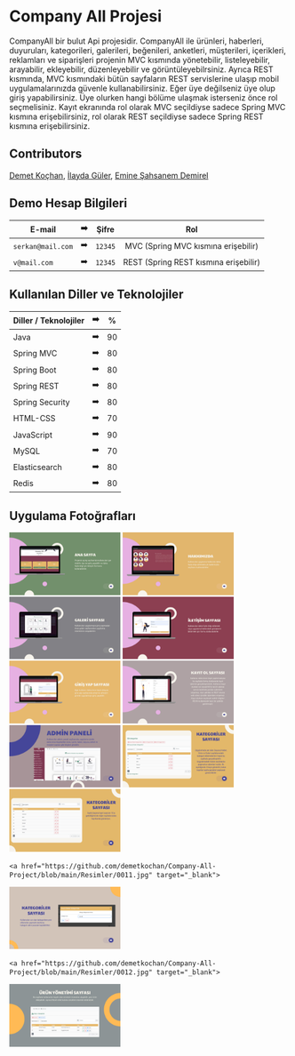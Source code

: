 # Company All Projesi
CompanyAll bir bulut Api projesidir. CompanyAll ile ürünleri, haberleri, duyuruları, kategorileri, galerileri, beğenileri, anketleri, müşterileri, içerikleri, reklamları ve siparişleri projenin MVC kısmında yönetebilir, listeleyebilir, arayabilir, ekleyebilir, düzenleyebilir ve görüntüleyebilrsiniz. Ayrıca REST kısmında, MVC kısmındaki bütün sayfaların REST servislerine ulaşıp mobil uygulamalarınızda güvenle kullanabilirsiniz. Eğer üye değilseniz üye olup giriş yapabilirsiniz. Üye olurken hangi bölüme ulaşmak isterseniz önce rol seçmelisiniz. Kayıt ekranında rol olarak MVC seçildiyse sadece Spring MVC kısmına erişebilirsiniz, rol olarak REST seçildiyse sadece Spring REST kısmına erişebilirsiniz. 

## Contributors
<a href="https://github.com/demetkochan" target="_blank">Demet Koçhan</a>, <a href="https://github.com/ilaydaguler" target="_blank">İlayda Güler</a>, <a href="https://github.com/Sahsanem" target="_blank">Emine Şahsanem Demirel</a>

## Demo Hesap Bilgileri

| E-mail | :arrow_right: | Şifre | Rol |
| ------------- |:-------------:|:-------------:|:-------------:|
| ```serkan@mail.com```| :arrow_right: | ```12345``` | MVC (Spring MVC kısmına erişebilir) |
| ```v@mail.com```| :arrow_right: | ```12345``` | REST (Spring REST kısmına erişebilir)|

## Kullanılan Diller ve Teknolojiler

| Diller / Teknolojiler | :arrow_right: | % |
| ------------- |:-------------:|:-------------:|
| Java | :arrow_right: | 90 |
| Spring MVC | :arrow_right: | 80 |
| Spring Boot | :arrow_right: | 80 |
| Spring REST | :arrow_right: | 80 |
| Spring Security | :arrow_right: | 80 |
| HTML-CSS | :arrow_right: | 70 |
| JavaScript | :arrow_right: | 90 |
| MySQL| :arrow_right: | 70 |
| Elasticsearch | :arrow_right: | 80 |
| Redis | :arrow_right: | 80 |

## Uygulama Fotoğrafları

<p>
<a href="https://github.com/demetkochan/Company-All-Project/blob/main/Resimler/0002.jpg" target="_blank">
<img src="https://github.com/demetkochan/Company-All-Project/blob/main/Resimler/0002.jpg" width="200" style="max-width:100%;"></a>
  
<a href="https://github.com/demetkochan/Company-All-Project/blob/main/Resimler/0003.jpg" target="_blank">
<img src="https://github.com/demetkochan/Company-All-Project/blob/main/Resimler/0003.jpg" width="200" style="max-width:100%;"></a>
  
<a href="https://github.com/demetkochan/Company-All-Project/blob/main/Resimler/0004.jpg" target="_blank">
<img src="https://github.com/demetkochan/Company-All-Project/blob/main/Resimler/0004.jpg" width="200" style="max-width:100%;"></a>                         
  
<a href="https://github.com/demetkochan/Company-All-Project/blob/main/Resimler/0005.jpg" target="_blank">
<img src="https://github.com/demetkochan/Company-All-Project/blob/main/Resimler/0005.jpg" width="200" style="max-width:100%;"></a>
  
<a href="https://github.com/demetkochan/Company-All-Project/blob/main/Resimler/0006.jpg" target="_blank">
<img src="https://github.com/demetkochan/Company-All-Project/blob/main/Resimler/0006.jpg" width="200" style="max-width:100%;"></a>
  
  <a href="https://github.com/demetkochan/Company-All-Project/blob/main/Resimler/0007.jpg" target="_blank">
<img src="https://github.com/demetkochan/Company-All-Project/blob/main/Resimler/0007.jpg" width="200" style="max-width:100%;"></a>
  
  <a href="https://github.com/demetkochan/Company-All-Project/blob/main/Resimler/0008.jpg" target="_blank">
<img src="https://github.com/demetkochan/Company-All-Project/blob/main/Resimler/0008.jpg" width="200" style="max-width:100%;"></a>
  
  <a href="https://github.com/demetkochan/Company-All-Project/blob/main/Resimler/0009.jpg" target="_blank">
<img src="https://github.com/demetkochan/Company-All-Project/blob/main/Resimler/0009.jpg" width="200" style="max-width:100%;"></a>
  
  <a href="https://github.com/demetkochan/Company-All-Project/blob/main/Resimler/0010.jpg" target="_blank">
<img src="https://github.com/demetkochan/Company-All-Project/blob/main/Resimler/0010.jpg" width="200" style="max-width:100%;"></a>
  
    <a href="https://github.com/demetkochan/Company-All-Project/blob/main/Resimler/0011.jpg" target="_blank">
<img src="https://github.com/demetkochan/Company-All-Project/blob/main/Resimler/0011.jpg" width="200" style="max-width:100%;"></a>
  
    <a href="https://github.com/demetkochan/Company-All-Project/blob/main/Resimler/0012.jpg" target="_blank">
<img src="https://github.com/demetkochan/Company-All-Project/blob/main/Resimler/0012.jpg" width="200" style="max-width:100%;"></a>
  
  




</p>
